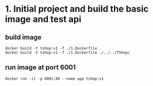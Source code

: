 # 1. Initial project and build the basic image and test api

## build image
    docker build -t tshop:v1 -f ./1.Dockerfile .
    docker build -t tshop:v1 -f ./1.Dockerfile ./../../TShop/ 

## run image at port 6001
    docker run -it -p 6001:80 --name app tshop:v1